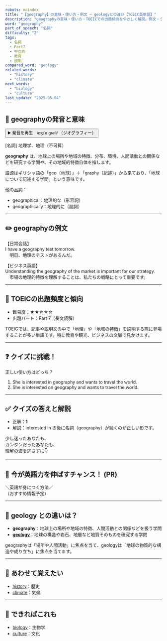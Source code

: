 ```yaml
---
robots: noindex
title: "【geography】の意味・使い方・例文 ― geologyとの違い【TOEIC英単語】"
description: "geographyの意味・使い方・TOEICでの出題傾向をやさしく解説。例文・クイズ付きでgeologyとの違いもわかりやすく学べます。"
word: "geography"
part_of_speech: "名詞"
difficulty: "2"
tags:
  - 名詞
  - Part7
  - 中立的
  - 教育
  - 説明
compared_word: "geology"
related_words:
  - "history"
  - "climate"
next_words:
  - "biology"
  - "culture"
last_update: "2025-05-04"
---
```


## 🔰 geographyの発音と意味

<button class="play-audio" onclick="playTTS('geography')">
  <span class="play-audio-main">
    ▶️ 発音を再生　/dʒiˈɑːɡrəfi/
  </span>
  <span class="play-audio-sub">
    （ジオグラフィー）
  </span>
</button>

[名詞] 地理学、地理（不可算）

**geography** は、地球上の場所や地域の特徴、分布、環境、人間活動との関係などを研究する学問や、その地域的特徴自体を指します。

語源はギリシャ語の「geo（地球）」＋「graphy（記述）」から来ており、「地球について記述する学問」という意味です。

他の品詞：  
- geographical：地理的な（形容詞）
- geographically：地理的に（副詞）

---

## ✏️ geographyの例文

【日常会話】  
I have a geography test tomorrow.  
　明日、地理のテストがあるんだ。

【ビジネス英語】  
Understanding the geography of the market is important for our strategy.  
　市場の地理的特徴を理解することは、私たちの戦略にとって重要です。

---

## 🎯 TOEICの出題頻度と傾向

- 難易度：★★☆☆☆
- 出題パート：Part 7（長文読解）

TOEICでは、記事や説明文の中で「地理」や「地域の特徴」を説明する際に登場することが多い単語です。特に教育や観光、ビジネスの文脈で見かけます。

---

## ❓ クイズに挑戦！

正しい使い方はどっち？

1. She is interested in geography and wants to travel the world.  
2. She is interested on geography and wants to travel the world.

---

## ✅ クイズの答えと解説

- 正解：**1**
- 解説：interested in の後に名詞（geography）が続くのが正しい形です。

少し迷ったあなたも、  
カンタンだったあなたも、  
理解の波を逃さずに👇️

---

## 🚀 今が英語力を伸ばすチャンス！ (PR)

<div class="info-center">
＼英語が身につく方法／<br>  
（おすすめ情報予定）
</div>

---

## 🤔  geology との違いは？

- **geography**：地球上の場所や地域の特徴、人間活動との関係などを扱う学問
- **[geology](/word/geology)**：地球の構造や岩石、地層など地質そのものを研究する学問

geographyは「場所や人間活動」に焦点を当て、geologyは「地球の物質的な構造や成り立ち」に焦点を当てます。

---

## 🧩 あわせて覚えたい

- [history](/word/history)：歴史
- [climate](/word/climate)：気候

---

## 📖 できればこれも

- [biology](/word/biology)：生物学
- [culture](/word/culture)：文化

<!-- cvid: aid14_bid00 -->
